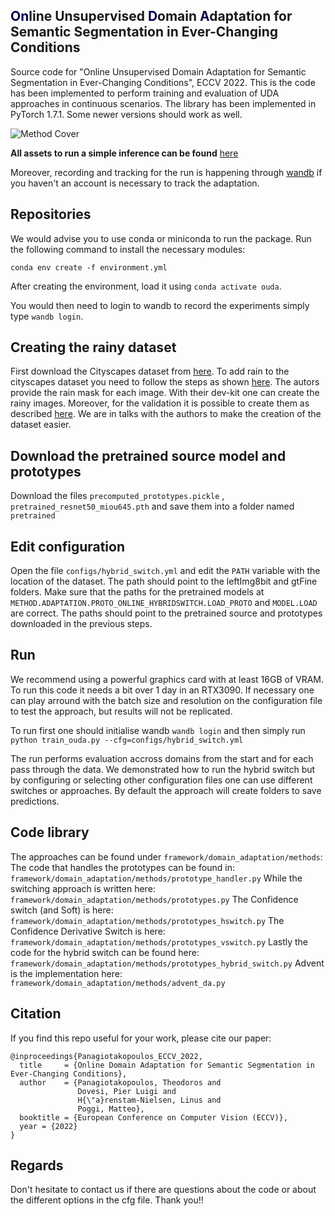 ## <span style="color:#00004c">On</span>line Unsupervised <span style="color:#00004c">D</span>omain <span style="color:#00004c">A</span>daptation for Semantic Segmentation in Ever-Changing Conditions

Source code for "Online Unsupervised Domain Adaptation for Semantic Segmentation in Ever-Changing Conditions", ECCV 2022.
This is the code has been implemented to perform training and evaluation of UDA approaches in continuous scenarios. 
The library has been implemented in PyTorch 1.7.1. Some newer versions should work as well.

![Method Cover](assets/images/cover-min.png)

**All assets to run a simple inference can be found** [here](https://drive.google.com/drive/folders/14X3XUjvnl0gwML4k7FI1yB9u9-oQmo-x?usp=sharing)

Moreover, recording and tracking for the run is happening through [wandb](https://wandb.com) if you haven't an account is necessary to track the adaptation.

## Repositories

We would advise you to use conda or miniconda to run the package. 
Run the following command to install the necessary modules:

```
conda env create -f environment.yml
```
<!-- Take note the `requirements.txt` contains absolute versions, newer versions might also be compatible with the code. -->
After creating the environment, load it using  `conda activate ouda`.

You would then need to login to wandb to record the experiments simply type `wandb login`.

## Creating the rainy dataset
First download the Cityscapes dataset from [here](https://www.cityscapes-dataset.com/).
To add rain to the cityscapes dataset you need to follow the steps as shown [here](https://team.inria.fr/rits/computer-vision/weather-augment/). The autors provide the rain mask for each image. With their dev-kit one can create the rainy images. Moreover, for the validation it is possible to create them as described [here](https://github.com/cv-rits/rain-rendering/issues/3). We are in talks with the authors to make the creation of the dataset easier.

## Download the pretrained source model and prototypes

Download the files `precomputed_prototypes.pickle` , `pretrained_resnet50_miou645.pth` and save them into a folder named `pretrained`

## Edit configuration

Open the file `configs/hybrid_switch.yml` and edit the `PATH` variable with the location of the dataset. The path should point to the leftImg8bit and gtFine folders. Make sure that the paths for the pretrained models at `METHOD.ADAPTATION.PROTO_ONLINE_HYBRIDSWITCH.LOAD_PROTO` and `MODEL.LOAD` are correct. The paths should point to the pretrained source and prototypes downloaded in the previous steps.

## Run

We recommend using a powerful graphics card with at least 16GB of VRAM. To run this code it needs a bit over 1 day in an RTX3090. If necessary one can play arround with the batch size and resolution on the configuration file to test the approach, but results will not be replicated.

To run first one should initialise wandb `wandb login` and then simply run `python train_ouda.py --cfg=configs/hybrid_switch.yml`

The run performs evaluation accross domains from the start and for each pass through the data. We demonstrated how to run the hybrid switch but by configuring or selecting other configuration files one can use different switches or approaches. By default the approach will create folders to save predictions.

## Code library

The approaches can be found under `framework/domain_adaptation/methods`:
The code that handles the prototypes can be found in: `framework/domain_adaptation/methods/prototype_handler.py`
While the switching approach is written here: `framework/domain_adaptation/methods/prototypes.py`
The Confidence switch (and Soft) is here: `framework/domain_adaptation/methods/prototypes_hswitch.py`
The Confidence Derivative Switch is here: `framework/domain_adaptation/methods/prototypes_vswitch.py`
Lastly the code for the hybrid switch can be found here: `framework/domain_adaptation/methods/prototypes_hybrid_switch.py`
Advent is the implementation here: `framework/domain_adaptation/methods/advent_da.py`

## Citation

If you find this repo useful for your work, please cite our paper:

```shell
@inproceedings{Panagiotakopoulos_ECCV_2022,
  title     = {Online Domain Adaptation for Semantic Segmentation in Ever-Changing Conditions},
  author    = {Panagiotakopoulos, Theodoros and
               Dovesi, Pier Luigi and
               H{\"a}renstam-Nielsen, Linus and
               Poggi, Matteo},
  booktitle = {European Conference on Computer Vision (ECCV)},
  year = {2022}
}
```   

## Regards

Don't hesitate to contact us if there are questions about the code or about the different options in the cfg file.
Thank you!!










